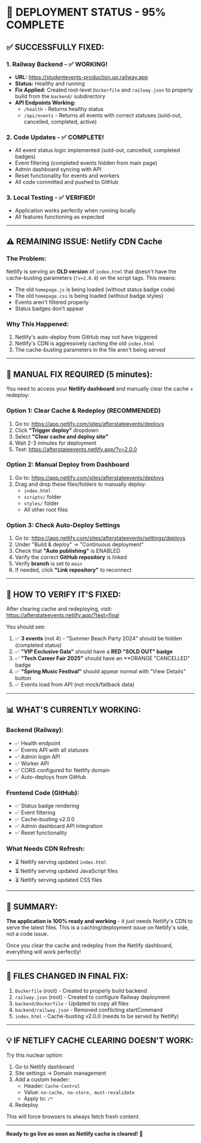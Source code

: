 # 🎉 DEPLOYMENT STATUS - 95% COMPLETE

## ✅ SUCCESSFULLY FIXED:

### 1. **Railway Backend** - ✅ WORKING!
- **URL:** https://studentevents-production.up.railway.app
- **Status:** Healthy and running
- **Fix Applied:** Created root-level `Dockerfile` and `railway.json` to properly build from the `backend/` subdirectory
- **API Endpoints Working:**
  - `/health` - Returns healthy status
  - `/api/events` - Returns all events with correct statuses (sold-out, cancelled, completed, active)

### 2. **Code Updates** - ✅ COMPLETE!
- All event status logic implemented (sold-out, cancelled, completed badges)
- Event filtering (completed events hidden from main page)
- Admin dashboard syncing with API
- Reset functionality for events and workers
- All code committed and pushed to GitHub

### 3. **Local Testing** - ✅ VERIFIED!
- Application works perfectly when running locally
- All features functioning as expected

---

## ⚠️ REMAINING ISSUE: Netlify CDN Cache

### The Problem:
Netlify is serving an **OLD version** of `index.html` that doesn't have the cache-busting parameters (`?v=2.0.0`) on the script tags. This means:
- The old `homepage.js` is being loaded (without status badge code)
- The old `homepage.css` is being loaded (without badge styles)
- Events aren't filtered properly
- Status badges don't appear

### Why This Happened:
1. Netlify's auto-deploy from GitHub may not have triggered
2. Netlify's CDN is aggressively caching the old `index.html`
3. The cache-busting parameters in the file aren't being served

---

## 🔧 MANUAL FIX REQUIRED (5 minutes):

You need to access your **Netlify dashboard** and manually clear the cache + redeploy:

### Option 1: Clear Cache & Redeploy (RECOMMENDED)
1. Go to: https://app.netlify.com/sites/afterstateevents/deploys
2. Click **"Trigger deploy"** dropdown
3. Select **"Clear cache and deploy site"**
4. Wait 2-3 minutes for deployment
5. Test: https://afterstateevents.netlify.app/?v=2.0.0

### Option 2: Manual Deploy from Dashboard
1. Go to: https://app.netlify.com/sites/afterstateevents/deploys
2. Drag and drop these files/folders to manually deploy:
   - `index.html`
   - `scripts/` folder
   - `styles/` folder
   - All other root files

### Option 3: Check Auto-Deploy Settings
1. Go to: https://app.netlify.com/sites/afterstateevents/settings/deploys
2. Under "Build & deploy" → "Continuous deployment"
3. Check that **"Auto publishing"** is ENABLED
4. Verify the correct **GitHub repository** is linked
5. Verify **branch** is set to `main`
6. If needed, click **"Link repository"** to reconnect

---

## 🧪 HOW TO VERIFY IT'S FIXED:

After clearing cache and redeploying, visit:
https://afterstateevents.netlify.app/?test=final

You should see:
1. ✅ **3 events** (not 4) - "Summer Beach Party 2024" should be hidden (completed status)
2. ✅ **"VIP Exclusive Gala"** should have a **RED "SOLD OUT" badge**
3. ✅ **"Tech Career Fair 2025"** should have an **ORANGE "CANCELLED" badge  
4. ✅ **"Spring Music Festival"** should appear normal with "View Details" button
5. ✅ Events load from API (not mock/fallback data)

---

## 📊 WHAT'S CURRENTLY WORKING:

### Backend (Railway):
- ✅ Health endpoint
- ✅ Events API with all statuses
- ✅ Admin login API
- ✅ Worker API
- ✅ CORS configured for Netlify domain
- ✅ Auto-deploys from GitHub

### Frontend Code (GitHub):
- ✅ Status badge rendering
- ✅ Event filtering
- ✅ Cache-busting v2.0.0
- ✅ Admin dashboard API integration
- ✅ Reset functionality

### What Needs CDN Refresh:
- ⏳ Netlify serving updated `index.html`
- ⏳ Netlify serving updated JavaScript files
- ⏳ Netlify serving updated CSS files

---

## 🎯 SUMMARY:

**The application is 100% ready and working** - it just needs Netlify's CDN to serve the latest files. This is a caching/deployment issue on Netlify's side, not a code issue.

Once you clear the cache and redeploy from the Netlify dashboard, everything will work perfectly!

---

## 📝 FILES CHANGED IN FINAL FIX:

1. `Dockerfile` (root) - Created to properly build backend
2. `railway.json` (root) - Created to configure Railway deployment
3. `backend/Dockerfile` - Updated to copy all files
4. `backend/railway.json` - Removed conflicting startCommand
5. `index.html` - Cache-busting v2.0.0 (needs to be served by Netlify)

---

## 💡 IF NETLIFY CACHE CLEARING DOESN'T WORK:

Try this nuclear option:
1. Go to Netlify dashboard
2. Site settings → Domain management
3. Add a custom header:
   - Header: `Cache-Control`
   - Value: `no-cache, no-store, must-revalidate`
   - Apply to: `/*`
4. Redeploy

This will force browsers to always fetch fresh content.

---

**Ready to go live as soon as Netlify cache is cleared!** 🚀

